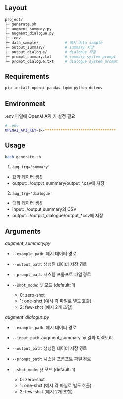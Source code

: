 ## Layout
```bash
project/
├─ generate.sh
├─ augment_summary.py
├─ augment_dialogue.py
├─ .env
├─ data_sample/            # 예시 data sample
├─ output_summary/         # summary 저장
├─ output_dialogue/        # dialogue 저장
├─ prompt_summary.txt      # summary system prompt
└─ prompt_dialogue.txt     # dialogue system prompt
```

## Requirements
```bash
pip install openai pandas tqdm python-dotenv
```

## Environment
.env 파일에 OpenAI API 키 설정 필요

```bash
# .env
OPENAI_API_KEY=sk-********************************
```

## Usage
```bash
bash generate.sh
```

1) `aug_trg='summary'`
- 요약 데이터 생성
- output: ./output_summary/output_*.csv에 저장

2) `aug_trg='dialogue'`
- 대화 데이터 생성
- input: ./output_summary의 CSV
- output: ./output_dialogue/output_*.csv에 저장

## Arguments

*augment_summary.py*

- `--example_path`: 예시 데이터 경로

- `--output_path`: 생성된 데이터 저장 경로

- `--prompt_path`: 시스템 프롬프트 파일 경로

- `--shot_mode`: 샷 모드 (default: 1)
    - 0: zero-shot
    - 1: one-shot (예시 각 파일로 별도 호출)
    - 2: few-shot (예시 2개 조합)

*augment_dialogue.py*
- `--example_path`: 예시 데이터 경로

- `--input_path`: augment_summary.py 결과 디렉토리

- `--output_path`: 생성된 데이터 저장 경로

- `--prompt_path`: 시스템 프롬프트 파일 경로

- `--shot_mode`: 샷 모드 (default: 1)
    - 0: zero-shot
    - 1: one-shot (예시 각 파일로 별도 호출)
    - 2: few-shot (예시 2개 조합)
